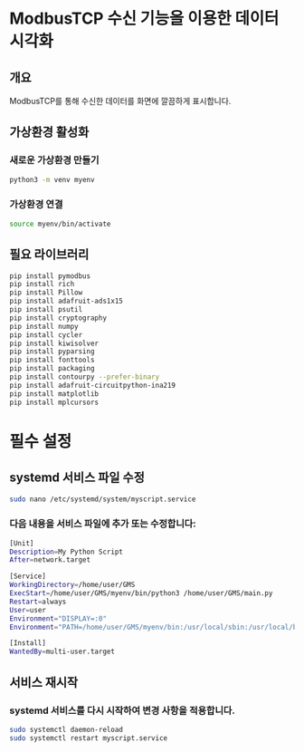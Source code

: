 # ModbusTCP 수신 기능을 이용한 데이터 시각화

## 개요
ModbusTCP를 통해 수신한 데이터를 화면에 깔끔하게 표시합니다.

## 가상환경 활성화
### 새로운 가상환경 만들기
```bash
python3 -m venv myenv
```
### 가상환경 연결
```bash
source myenv/bin/activate
```

## 필요 라이브러리
```bash
pip install pymodbus
pip install rich
pip install Pillow
pip install adafruit-ads1x15
pip install psutil
pip install cryptography
pip install numpy
pip install cycler
pip install kiwisolver
pip install pyparsing
pip install fonttools
pip install packaging
pip install contourpy --prefer-binary
pip install adafruit-circuitpython-ina219
pip install matplotlib
pip install mplcursors

```

# 필수 설정

## systemd 서비스 파일 수정


```bash
sudo nano /etc/systemd/system/myscript.service
```

### 다음 내용을 서비스 파일에 추가 또는 수정합니다:
```bash
[Unit]
Description=My Python Script
After=network.target

[Service]
WorkingDirectory=/home/user/GMS
ExecStart=/home/user/GMS/myenv/bin/python3 /home/user/GMS/main.py
Restart=always
User=user
Environment="DISPLAY=:0"
Environment="PATH=/home/user/GMS/myenv/bin:/usr/local/sbin:/usr/local/bin:/usr/sbin:/usr/bin:/sbin:/bin"

[Install]
WantedBy=multi-user.target
```

## 서비스 재시작 

### systemd 서비스를 다시 시작하여 변경 사항을 적용합니다.
```bash
sudo systemctl daemon-reload
sudo systemctl restart myscript.service
```


